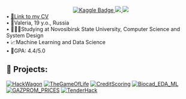 <div id="badge" align="center"><a href="https://www.kaggle.com/valeriayakovleva"> <img src="https://img.shields.io/badge/Kaggle-blue?style=for-the-badge&amp;logo=kaggle&amp;logoColor=white" alt="Kaggle Badge" /> </a> <a href="https://t.me/melaroozz"> <img src="https://img.shields.io/badge/Telegram-blue?style=for-the-badge&amp;logo=Telegram" /> </a> <a href="mailto:v.yakovleva2@g.nsu.ru"> <img src="https://img.shields.io/badge/email-white?style=for-the-badge&amp;logo=gmail" /> </a></div>
<div id="points" align="left">&bull; <a href="https://drive.google.com/file/d/11ArV5fEW_5jovgarzmvNL66NmF3BZesr/view?usp=sharing">📄Link to my CV</a> <br />&bull; <a>📌Valeria, 19 y.o., Russia</a> <br />&bull; <a>👩🏻‍🎓Studying at Novosibirsk State University, Computer Science and System Design</a> <br />&bull; <a>📈Machine Learning and Data Science</a> <br />&bull; <a>📒GPA: 4.4/5.0&nbsp;</a></div>


## 📁 Projects:

[![HackWagon](https://github-readme-stats.vercel.app/api/pin/?username=melarozz&repo=HackWagon22&theme=gotham&cache_seconds=2000)](https://github.com/melarozz/HackWagon22)
[![TheGameOfLife](https://github-readme-stats.vercel.app/api/pin/?username=melarozz&repo=TheGameOfLife&theme=gotham&cache_seconds=2000)](https://github.com/melarozz/TheGameOfLife)
[![CreditScoring](https://github-readme-stats.vercel.app/api/pin/?username=melarozz&repo=CreditScoring&theme=gotham&cache_seconds=2000)](https://github.com/melarozz/CreditScoring)
[![Biocad_EDA_ML](https://github-readme-stats.vercel.app/api/pin/?username=melarozz&repo=Biocad_EDA_ML&theme=gotham&cache_seconds=200)](https://github.com/melarozz/Biocad_EDA_ML)
[![GAZPROM_PRICES ](https://github-readme-stats.vercel.app/api/pin/?username=melarozz&repo=GAZPROM_PRICES&theme=gotham&cache_seconds=2000)](https://github.com/melarozz/GAZPROM_PRICES)
[![TenderHack](https://github-readme-stats.vercel.app/api/pin/?username=melarozz&repo=TenderHackML-DS_API&theme=gotham&cache_seconds=2000)](https://github.com/melarozz/TenderHackML-DS_API)

